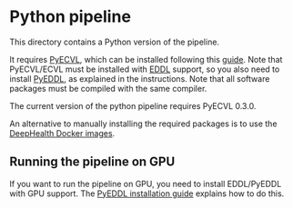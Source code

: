# Python pipeline

This directory contains a Python version of the pipeline.

It requires [PyECVL](https://github.com/deephealthproject/pyecvl), which can
be installed following this
[guide](https://deephealthproject.github.io/pyecvl/installation.html). Note
that PyECVL/ECVL must be installed with
[EDDL](https://github.com/deephealthproject/eddl) support, so you also need to
install [PyEDDL](https://github.com/deephealthproject/pyeddl), as explained in
the instructions. Note that all software packages must be compiled with the
same compiler.

The current version of the python pipeline requires PyECVL 0.3.0.

An alternative to manually installing the required packages is to use the
[DeepHealth Docker images](https://github.com/deephealthproject/docker-libs).


## Running the pipeline on GPU

If you want to run the pipeline on GPU, you need to install EDDL/PyEDDL with
GPU support. The [PyEDDL installation
guide](https://deephealthproject.github.io/pyeddl/installation.html) explains
how to do this.
